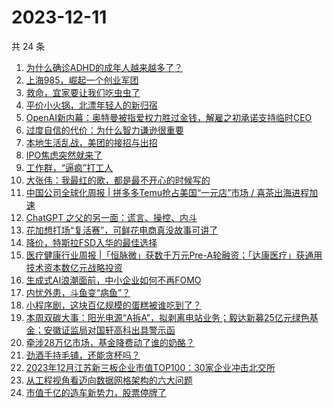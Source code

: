 # 2023-12-11

共 24 条

<!-- BEGIN 36KR -->
<!-- 最后更新时间 2023-12-11 01:03:03 +0800 -->
1. [为什么确诊ADHD的成年人越来越多了？](https://36kr.com/p/2554236430276740)
1. [上海985，崛起一个创业军团](https://36kr.com/p/2553242556733576)
1. [救命，宜家要让我们吃虫虫了](https://36kr.com/p/2549156193507716)
1. [平价小火锅，北漂年轻人的新归宿](https://36kr.com/p/2554464174741890)
1. [OpenAI新内幕：奥特曼被指爱权力胜过金钱，解雇之初承诺支持临时CEO](https://36kr.com/p/2554266223810949)
1. [过度自信的代价：为什么智力谦逊很重要](https://36kr.com/p/2509292594528258)
1. [本地生活乱战，美团的接招与出招](https://36kr.com/p/2553651273095560)
1. [IPO焦虑突然就来了](https://36kr.com/p/2554328698083715)
1. [工作群，“逼疯”打工人](https://36kr.com/p/2552793585097091)
1. [大张伟：我最红的歌，都是最不开心的时候写的](https://36kr.com/p/2554241191025033)
1. [中国公司全球化周报 | 拼多多Temu抢占美国“一元店”市场 / 喜茶出海进程加速](https://36kr.com/p/2554369250416776)
1. [ChatGPT 之父的另一面：谎言、操控、内斗](https://36kr.com/p/2554434954352771)
1. [花加想打场“复活赛”，可鲜花电商真没故事可讲了](https://36kr.com/p/2553341253851266)
1. [降价，特斯拉FSD入华的最佳选择](https://36kr.com/p/2553115789908358)
1. [医疗健康行业周报 |「恒脉微」获数千万元Pre-A轮融资；「达康医疗」获通用技术资本数亿元战略投资](https://36kr.com/p/2554459384732038)
1. [生成式AI浪潮面前，中小企业如何不再FOMO](https://36kr.com/p/2551968338205059)
1. [内忧外患，斗鱼变“病鱼”？](https://36kr.com/p/2554237706493826)
1. [小程序剧，这块百亿规模的蛋糕被谁吃到了？](https://36kr.com/p/2553526250527108)
1. [本周双碳大事：阳光电源“A拆A”，拟剥离电站业务；毅达新募25亿元绿色基金；安徽证监局对国轩高科出具警示函](https://36kr.com/p/2553480392710272)
1. [牵涉28万亿市场，基金降费动了谁的奶酪？](https://36kr.com/p/2553300501534850)
1. [劲酒手持毛铺，还能贪杯吗？](https://36kr.com/p/2554377570705536)
1. [2023年12月江苏新三板企业市值TOP100：30家企业冲击北交所](https://36kr.com/p/2553439047997832)
1. [从工程视角看迈向数据网格架构的六大问题](https://36kr.com/p/2552765685832065)
1. [市值千亿的造车新势力，股票停牌了](https://36kr.com/p/2554418350004355)
<!-- END 36KR -->